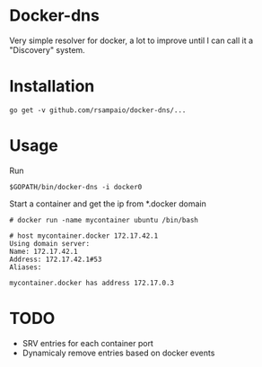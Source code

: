 Docker-dns
==========

Very simple resolver for docker, a lot to improve until I can call it a "Discovery" system.

Installation
============

```
go get -v github.com/rsampaio/docker-dns/...
```

Usage
=====

Run

```
$GOPATH/bin/docker-dns -i docker0
```

Start a container and get the ip from *.docker domain

```
# docker run -name mycontainer ubuntu /bin/bash

# host mycontainer.docker 172.17.42.1
Using domain server:
Name: 172.17.42.1
Address: 172.17.42.1#53
Aliases: 

mycontainer.docker has address 172.17.0.3
```

TODO
====

* SRV entries for each container port
* Dynamicaly remove entries based on docker events